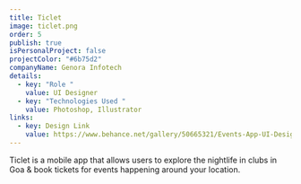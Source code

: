 ```yaml
---
title: Ticlet
image: ticlet.png
order: 5
publish: true
isPersonalProject: false
projectColor: "#6b75d2"
companyName: Genora Infotech
details:
  - key: "Role "
    value: UI Designer
  - key: "Technologies Used "
    value: Photoshop, Illustrator
links:
  - key: Design Link
    value: https://www.behance.net/gallery/50665321/Events-App-UI-Design
---
```

Ticlet is a mobile app that allows users to explore the nightlife in clubs in Goa & book tickets for events happening around your location.